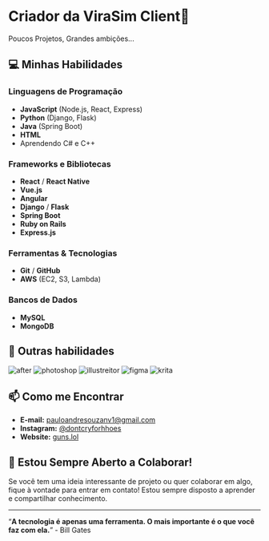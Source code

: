 # Criador da ViraSim Client🎰

Poucos Projetos, Grandes ambições...

## 💻 Minhas Habilidades

### Linguagens de Programação
- **JavaScript** (Node.js, React, Express)
- **Python** (Django, Flask)
- **Java** (Spring Boot)
- **HTML**
- Aprendendo C# e C++

### Frameworks e Bibliotecas
- **React** / **React Native**
- **Vue.js**
- **Angular**
- **Django** / **Flask**
- **Spring Boot**
- **Ruby on Rails**
- **Express.js**

### Ferramentas & Tecnologias
- **Git** / **GitHub**
- **AWS** (EC2, S3, Lambda)

### Bancos de Dados
- **MySQL**
- **MongoDB**

## 🌱 Outras habilidades
![after](https://img.shields.io/badge/Adobe%20after%20affects-CF96FD?style=for-the-badge&logo=Adobe%20after%20effects&logoColor=393665)
![photoshop](https://img.shields.io/badge/Adobe%20Photoshop-31A8FF?style=for-the-badge&logo=Adobe%20Photoshop&logoColor=black)
![illustreitor](https://img.shields.io/badge/Adobe%20Illustrator-FF9A00?style=for-the-badge&logo=adobe%20illustrator&logoColor=white)
![figma](https://img.shields.io/badge/Figma-F24E1E?style=for-the-badge&logo=figma&logoColor=white)
![krita](https://img.shields.io/badge/Krita-203759?style=for-the-badge&logo=krita&logoColor=EEF37B)

## 📫 Como me Encontrar

- **E-mail:** pauloandresouzanv1@gmail.com
- **Instagram:** [@dontcryforhhoes](https://www.instagram.com/dontcryforhhoes/)
- **Website:** [guns.lol](https://guns.lol/dontcryforhoes)

## 💬 Estou Sempre Aberto a Colaborar!

Se você tem uma ideia interessante de projeto ou quer colaborar em algo, fique à vontade para entrar em contato! Estou sempre disposto a aprender e compartilhar conhecimento.

---

“**A tecnologia é apenas uma ferramenta. O mais importante é o que você faz com ela.**” - Bill Gates
